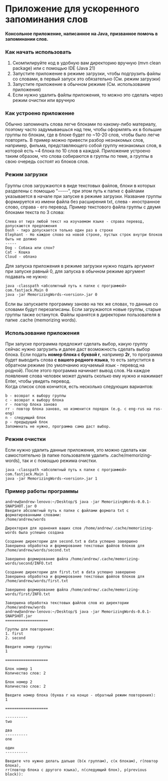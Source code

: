 # Приложение для ускоренного запоминания слов
#### Консольное приложение, написанное на Java, призванное помочь в запоминании слов.
### Как начать использовать 
1) Скомпилируйте код в удобную вам директорию вручную (mvn clean package) или с помощью IDE (Java 21)
2) Запустите приложение в режиме загрузки, чтобы подгрузить файлы со словами, в первый 
запуск это обязательно (См. режим загрузки)
3) Запустите приложение в обычном режиме (См. использование приложения)
4) Если нужно удалить файлы приложения, то можно это сделать через режим очистки или вручную

### Как устроено приложение
Обычно запоминать слова легче блоками по какому-либо материалу, поэтому часто задумываешься над
тем, чтобы оформлять их в большие группы по блокам, где в блоке будет по ~10-20 слов, чтобы было легче 
повторять. В пример можно привести разбор незнакомых слов, например, фильма, представляющего собой 
группу незнакомых слов, в которой есть ~4 блока по 10 слов в каждой. Приложение устроено таким 
образом, что слова собираются в группы по теме, а группы в свою очередь состоят из блоков слов.

### Режим загрузки
Группы слов загружаются в виде текстовых файлов, блоки в которых разделены с помощью "-----",
при этом путь к папке с файлами указывается в начале при запуске в режиме загрузки. 
Название группы формируется из имени файла без расширения txt, слева - иностранное слово, 
справа - его перевод. Пример текстового файла группы с двумя блоками текста по 3 слова:

    Слева от тирэ любой текст на изучаемом языке - справа перевод, допускаются предложения
    Dash - тирэ допускается только один раз в строке
    Elephant - Но каждое слово на новой строке, пустых строк внутри блоков быть не должно
    -----
    Dog - Собака или слон?
    Cat - Кошка
    Cloud - облако

Для запуска приложения в режиме загрузки нужно подать аргумент при запуске равный 0, для запуска в 
обычном режиме аргумент подавать не нужно:
    
    java -classpath <абсолютный путь к папке с программой> com.fastjack.Main 0
    java -jar MemorizingWords-<version>.jar 0

Если вы запускаете программу заново на тех же словах, то данные со словами будут перезаписаны.
Если загружаются новые группы, старые группы также останутся. 
Файлы хранятся в директории пользователя в папке .cache (memorizing words).

### Использование приложения
При запуске программа предложит сделать выбор, какую группу сейчас нужно загрузить и далее 
даст возможность сделать выбор блока. Если подать **номер блока с буквой r**, например **2r**, то 
программа будет выводить слова **с вашего родного языка**, то есть запустится в обратном режиме 
(по умолчанию изучаемый язык - перевод на родной). После этого программа начинает вывод слов.
На каждое появление слова человек может думать сколько ему нужно и нажимает Enter, чтобы увидеть перевод.  
Когда список слов кончится, есть несколько следующих вариантов:
    
    b - возврат к выбору группы
    c - возврат к выбору блока
    r - повтор блока заново
    rr - повтор блока заново, но изменится порядок (e.g. с eng-rus на rus-eng)
    n - следующий блок
    p - предыдущий блок
    Запоминать не нужно, программа сама даст выбор.

### Режим очистки
Если нужно удалить данные приложения, это можно сделать как самостоятельно 
(в папке пользователя удалить .cache/memorizing-words), так и с помощью режима очистки.
    
    java -classpath <абсолютный путь к папке с программой> com.fastjack.Main 1
    java -jar MemorizingWords-<version>.jar 1

### Пример работы программы
    andrew@andrew-lenovo:~/Desktop/$ java -jar MemorizingWords-0.0.1-SNAPSHOT.jar 0
    Введите абсолютный путь к папке с файлами формата txt с форматированными словами:
    /home/andrew/words
    
    Директория для хранения ваших слов /home/andrew/.cache/memorizing-words была успешно создана
    
    Создание директории для second.txt в data успешно завершено
    Завершена обработка и формирование текстовых файлов блоков для /home/andrew/words/second.txt
    
    Завершено формирование файла /home/andrew/.cache/memorizing-words/second/INFO.txt
    
    Создание директории для first.txt в data успешно завершено
    Завершена обработка и формирование текстовых файлов блоков для /home/andrew/words/first.txt
    
    Завершено формирование файла /home/andrew/.cache/memorizing-words/first/INFO.txt
    
    Завершена обработка текстовых файлов слов из директории /home/andrew/words
    andrew@andrew-lenovo:~/Desktop/$ java -jar MemorizingWords-0.0.1-SNAPSHOT.jar
    ===================
    
    Группы для повторения:
    1. first
    2. second
    
    Введите номер группы:
    1
    
    ===================
    
    Блок номер 1
    Количество слов: 2
    
    Блок номер 2
    Количество слов: 2
    
    Введите номер блока (буква r на конце - обратный режим повторения):
    1
    
    ===================
    
    ----------
    two
    
    два
    ----------
    one
    
    один
    ----------
    
    Введите что нужно делать дальше (b(к группам), c(к блокам), r(повтор блока),
    rr(повтор блока с другого языка), n(следующий блок), p(previous block)):
